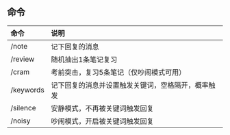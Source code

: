 ## 命令
| 命令 | 说明 |
| :--- | :--- |
| /note | 记下回复的消息 |
| /review | 随机抽出1条笔记复习 |
| /cram	| 考前突击，复习5条笔记（仅吵闹模式可用） |
| /keywords | 记下回复的消息并设置触发关键词，空格隔开，概率触发 |
| /silence | 安静模式，不再被关键词触发回复 |
| /noisy | 吵闹模式，开启被关键词触发回复 |